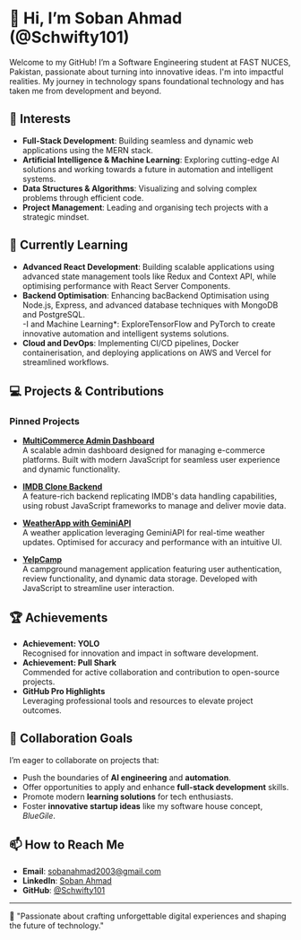 # 👋 Hi, I’m Soban Ahmad (@Schwifty101)

Welcome to my GitHub! I’m a Software Engineering student at FAST NUCES, Pakistan, passionate about turning into innovative ideas. I'm into impactful realities. My journey in technology spans foundational technology and has taken me from development and beyond.

## 👀 Interests

- **Full-Stack Development**: Building seamless and dynamic web applications using the MERN stack. 
- **Artificial Intelligence & Machine Learning**: Exploring cutting-edge AI solutions and working towards a future in automation and intelligent systems.
- **Data Structures & Algorithms**: Visualizing and solving complex problems through efficient code.
- **Project Management**: Leading and organising tech projects with a strategic mindset.

## 🌱 Currently Learning

- **Advanced React Development**: Building scalable applications using advanced state management tools like Redux and Context API, while optimising performance with React Server Components.  
- **Backend Optimisation**: Enhancing bacBackend Optimisation using Node.js, Express, and advanced database techniques with MongoDB and PostgreSQL.  
-I and Machine Learning*: ExploreTensorFlow and PyTorch to create innovative automation and intelligent systems solutions.  
- **Cloud and DevOps**: Implementing CI/CD pipelines, Docker containerisation, and deploying applications on AWS and Vercel for streamlined workflows.  


## 💻 Projects & Contributions

### **Pinned Projects**
- **[MultiCommerce Admin Dashboard](https://github.com/Schwifty101/MultiCommerce-Admin-Dashboard)**  
  A scalable admin dashboard designed for managing e-commerce platforms. Built with modern JavaScript for seamless user experience and dynamic functionality.

- **[IMDB Clone Backend](https://github.com/Schwifty101/IMDB-clone-Backend)**  
  A feature-rich backend replicating IMDB's data handling capabilities, using robust JavaScript frameworks to manage and deliver movie data.

- **[WeatherApp with GeminiAPI](https://github.com/Schwifty101/WeatherApp-GeminiAPI)**  
  A weather application leveraging GeminiAPI for real-time weather updates. Optimised for accuracy and performance with an intuitive UI.

- **[YelpCamp](https://github.com/Schwifty101/YelpCamp)**  
  A campground management application featuring user authentication, review functionality, and dynamic data storage. Developed with JavaScript to streamline user interaction.

## 🏆 Achievements

- **Achievement: YOLO**  
  Recognised for innovation and impact in software development.  
- **Achievement: Pull Shark**  
  Commended for active collaboration and contribution to open-source projects.  
- **GitHub Pro Highlights**  
  Leveraging professional tools and resources to elevate project outcomes.

## 💞️ Collaboration Goals

I’m eager to collaborate on projects that:

- Push the boundaries of **AI engineering** and **automation**.
- Offer opportunities to apply and enhance **full-stack development** skills.
- Promote modern **learning solutions** for tech enthusiasts.
- Foster **innovative startup ideas** like my software house concept, *BlueGile*.

## 📫 How to Reach Me

- **Email**: [sobanahmad2003@gmail.com](mailto:sobanahmad2003@gmail.com)
- **LinkedIn**: [Soban Ahmad](https://www.linkedin.com/in/soban-ahmad-malik)
- **GitHub**: [@Schwifty101](https://github.com/Schwifty101)

---

🌟 "Passionate about crafting unforgettable digital experiences and shaping the future of technology."
